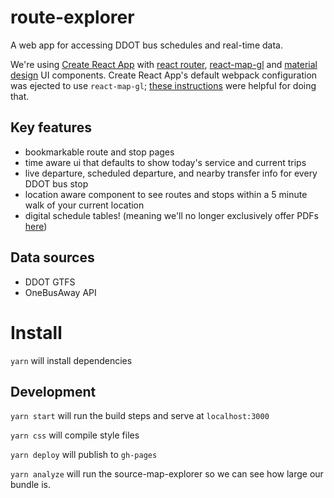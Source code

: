 # route-explorer

A web app for accessing DDOT bus schedules and real-time data.

We're using [Create React App](https://github.com/facebook/create-react-app) with [react router](https://github.com/ReactTraining/react-router), [react-map-gl](https://github.com/uber/react-map-gl) and [material design](https://material-ui-next.com/) UI components. Create React App's default webpack configuration was ejected to use `react-map-gl`; [these instructions](https://github.com/zjhch123/react-map-gl-demo-with-create-react-app) were helpful for doing that.

## Key features

- bookmarkable route and stop pages
- time aware ui that defaults to show today's service and current trips
- live departure, scheduled departure, and nearby transfer info for every DDOT bus stop
- location aware component to see routes and stops within a 5 minute walk of your current location
- digital schedule tables! (meaning we'll no longer exclusively offer PDFs [here](http://www.detroitmi.gov/How-Do-I/Locate-Transportation/Bus-Schedules))

## Data sources

- DDOT GTFS
- OneBusAway API

# Install

`yarn` will install dependencies

## Development

`yarn start` will run the build steps and serve at `localhost:3000`

`yarn css` will compile style files

`yarn deploy` will publish to `gh-pages`

`yarn analyze` will run the source-map-explorer so we can see how large our bundle is.
